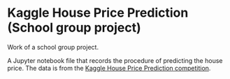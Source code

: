 Kaggle House Price Prediction (School group project)
==============================
Work of a school group project.

A Jupyter notebook file that records the procedure of predicting the house price. The data is from the [Kaggle House Price Prediction competition](https://www.kaggle.com/c/house-prices-advanced-regression-techniques).
